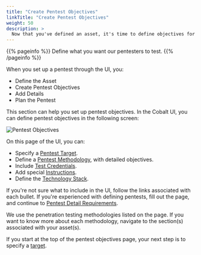 ```yaml
---
title: "Create Pentest Objectives"
linkTitle: "Create Pentest Objectives"
weight: 50
description: >
  Now that you've defined an asset, it's time to define objectives for the pentest.
---
```


{{% pageinfo %}}
Define what you want our pentesters to test.
{{% /pageinfo %}}

When you set up a pentest through the UI, you:

- Define the Asset
- Create Pentest Objectives
- Add Details
- Plan the Pentest

This section can help you set up pentest objectives. In the Cobalt UI, you can
define pentest objectives in the following screen:

![Pentest Objectives](/PentestObjectives.png "Define objectives for your desired pentest.") 

On this page of the UI, you can:

- Specify a [Pentest Target](./pentest-target).
- Define a [Pentest Methodology](./methodologies/), with detailed objectives.
- Include [Test Credentials](./test-credentials).
- Add special [Instructions](./special-instructions).
- Define the [Technology Stack](./stack).

If you're not sure what to include in the UI, follow the links associated with each
bullet. If you're experienced with defining pentests, fill out the page, and continue
to [Pentest Detail Requirements](../details).

We use the penetration testing methodologies listed on the page. If you want to know more
about each methodology, navigate to the section(s) associated with your asset(s).

If you start at the top of the pentest objectives page, your next step is to specify a [target](./pentest-target).
